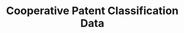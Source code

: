---
layout: default
bigquery: https://console.cloud.google.com/bigquery?p=patents-public-data&d=cpc&page=dataset
citation: '“Cooperative Patent Classification” by the EPO and USPTO, for public use. '
contributors: EPO, USPTO
cost: None
description: Cooperative Patent Classification Data contains the scheme and definitions
  of the Cooperative Patent Classification system for classifying patent documents.
  The CPC is the result of a partnership between the EPO and the USPTO in their joint
  effort to develop a common, internationally compatible classification system for
  technical documents, in particular patent publications, which will be used by both
  offices in the patent granting process
documentation: https://www.cooperativepatentclassification.org/cpcSchemeAndDefinitions
last_edit: Mon, 04 Apr 2022 19:07:06 GMT
location: https://www.cooperativepatentclassification.org/index
maintained_by: USPTO, EPO
schema_fields: '[''sizeCache'', ''informativeReferences'', ''glossary'', ''not_allocatable'',
  ''childGroups'', ''level'', ''breakdownCode'', ''status'', ''limiting_references'',
  ''breakdown_code'', ''title_part'', ''child_groups'', ''notAllocatable'', ''symbol'',
  ''residual_references'', ''titlePart'', ''additional_only'', ''definition'', ''residualReferences'',
  ''date_revised'', ''limitingReferences'', ''title_full'', ''synonyms'', ''ipcConcordant'',
  ''applicationReferences'', ''application_references'', ''parents'', ''informative_references'',
  ''dateRevised'', ''ipc_concordant'', ''children'', ''titleFull'']'
shortname: cooperative_patent_classification
tags:
- patents
- science
title: Cooperative Patent Classification Data
uuid: 984374a7-16e9-4b35-9445-458daceb01bf
---